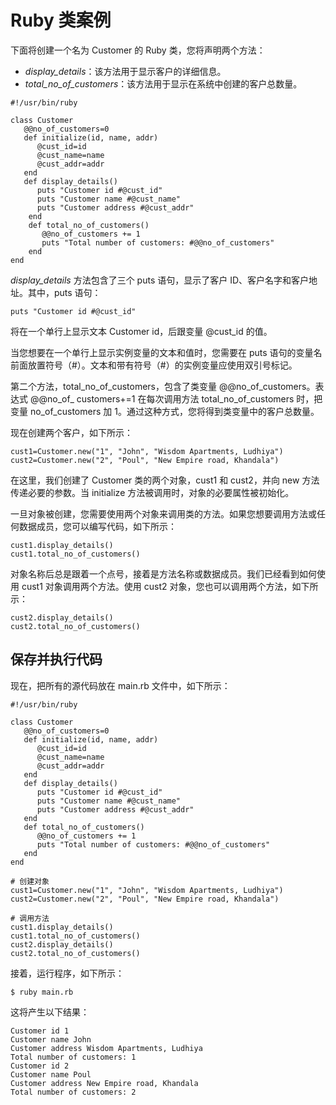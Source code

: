 
# Ruby 类案例

下面将创建一个名为 Customer 的 Ruby 类，您将声明两个方法：

*   _display_details_：该方法用于显示客户的详细信息。
*   _total_no_of_customers_：该方法用于显示在系统中创建的客户总数量。

```
#!/usr/bin/ruby

class Customer
   @@no_of_customers=0
   def initialize(id, name, addr)
      @cust_id=id
      @cust_name=name
      @cust_addr=addr
   end
   def display_details()
      puts "Customer id #@cust_id"
      puts "Customer name #@cust_name"
      puts "Customer address #@cust_addr"
    end
    def total_no_of_customers()
       @@no_of_customers += 1
       puts "Total number of customers: #@@no_of_customers"
    end
end

```

_display_details_ 方法包含了三个 puts 语句，显示了客户 ID、客户名字和客户地址。其中，puts 语句：

```
puts "Customer id #@cust_id"

```

将在一个单行上显示文本 Customer id，后跟变量 @cust_id 的值。

当您想要在一个单行上显示实例变量的文本和值时，您需要在 puts 语句的变量名前面放置符号（#）。文本和带有符号（#）的实例变量应使用双引号标记。

第二个方法，total_no_of_customers，包含了类变量 @@no_of_customers。表达式 @@no_of_ customers+=1 在每次调用方法 total_no_of_customers 时，把变量 no_of_customers 加 1。通过这种方式，您将得到类变量中的客户总数量。

现在创建两个客户，如下所示：

```
cust1=Customer.new("1", "John", "Wisdom Apartments, Ludhiya")
cust2=Customer.new("2", "Poul", "New Empire road, Khandala")

```

在这里，我们创建了 Customer 类的两个对象，cust1 和 cust2，并向 new 方法传递必要的参数。当 initialize 方法被调用时，对象的必要属性被初始化。

一旦对象被创建，您需要使用两个对象来调用类的方法。如果您想要调用方法或任何数据成员，您可以编写代码，如下所示：

```
cust1.display_details()
cust1.total_no_of_customers()

```

对象名称后总是跟着一个点号，接着是方法名称或数据成员。我们已经看到如何使用 cust1 对象调用两个方法。使用 cust2 对象，您也可以调用两个方法，如下所示：

```
cust2.display_details()
cust2.total_no_of_customers()

```

## 保存并执行代码

现在，把所有的源代码放在 main.rb 文件中，如下所示：

```
#!/usr/bin/ruby

class Customer
   @@no_of_customers=0
   def initialize(id, name, addr)
      @cust_id=id
      @cust_name=name
      @cust_addr=addr
   end
   def display_details()
      puts "Customer id #@cust_id"
      puts "Customer name #@cust_name"
      puts "Customer address #@cust_addr"
   end
   def total_no_of_customers()
      @@no_of_customers += 1
      puts "Total number of customers: #@@no_of_customers"
   end
end

# 创建对象
cust1=Customer.new("1", "John", "Wisdom Apartments, Ludhiya")
cust2=Customer.new("2", "Poul", "New Empire road, Khandala")

# 调用方法
cust1.display_details()
cust1.total_no_of_customers()
cust2.display_details()
cust2.total_no_of_customers()

```

接着，运行程序，如下所示：

```
$ ruby main.rb

```

这将产生以下结果：

```
Customer id 1
Customer name John
Customer address Wisdom Apartments, Ludhiya
Total number of customers: 1
Customer id 2
Customer name Poul
Customer address New Empire road, Khandala
Total number of customers: 2

```

